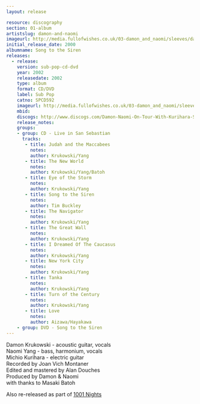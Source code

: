 ```yaml
---
layout: release

resource: discography
section: 01-album
artistslug: damon-and-naomi
imageurl: http://media.fullofwishes.co.uk/03-damon_and_naomi/sleeves/dan_songtothesiren.jpg
initial_release_date: 2000
albumname: Song to the Siren
releases:
  - release: 
    version: sub-pop-cd-dvd
    year: 2002
    releasedate: 2002
    type: album
    format: CD/DVD
    label: Sub Pop
    catno: SPCD592
    imageurl: http://media.fullofwishes.co.uk/03-damon_and_naomi/sleeves/dan_songtothesiren.jpg
    mbid: 
    discogs: http://www.discogs.com/Damon-Naomi-On-Tour-With-Kurihara-Song-To-The-Siren/release/536017
    release_notes:
    groups:
    - group: CD - Live in San Sebastian
      tracks:
       - title: Judah and the Maccabees
         notes: 
         author: Krukowski/Yang
       - title: The New World
         notes: 
         author: Krukowski/Yang/Batoh
       - title: Eye of the Storm
         notes: 
         author: Krukowski/Yang
       - title: Song to the Siren
         notes: 
         author: Tim Buckley
       - title: The Navigator
         notes: 
         author: Krukowski/Yang
       - title: The Great Wall
         notes: 
         author: Krukowski/Yang
       - title: I Dreamed Of The Caucasus
         notes: 
         author: Krukowski/Yang
       - title: New York City
         notes: 
         author: Krukowski/Yang
       - title: Tanka
         notes: 
         author: Krukowski/Yang
       - title: Turn of the Century
         notes: 
         author: Krukowski/Yang
       - title: Love
         notes: 
         author: Aizawa/Hayakawa
    - group: DVD - Song to the Siren
---
```

Damon Krukowski - acoustic guitar, vocals  
Naomi Yang - bass, harmonium, vocals  
Michio Kurihara - electric guitar   
Recorded by Joan Vich Montaner  
Edited and mastered by Alan Douches  
Produced by Damon & Naomi  
with thanks to Masaki Batoh

Also re-released as part of [1001 Nights](/damon-and-naomi/releases/1001-nights.html)
